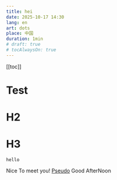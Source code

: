 ```yaml
---
title: hei
date: 2025-10-17 14:30
lang: en
art: dots
place: 中国
duration: 1min
# draft: true
# tocAlwaysOn: true
---
```

[[toc]]
# Test
# H2
# H3
<code important-text-red>hello</code>

Nice To meet you!
[Pseudo](https://www.pseudoyu.com/posts/weekly_review_89)
Good AfterNoon
<div mb-10>
<PhotoSlideTemplate class="gap-1!"/>
</div>

<YouTubeEmbed id="0Bh6HBiebfY" noScale/>